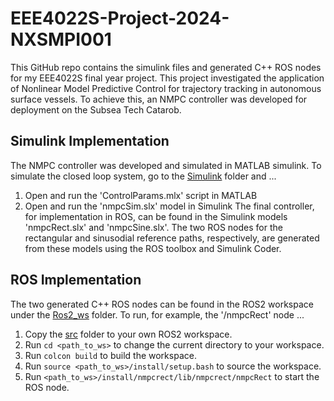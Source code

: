 # EEE4022S-Project-2024-NXSMPI001
This GitHub repo contains the simulink files and generated C++ ROS nodes for my EEE4022S final year project. This project investigated the application of Nonlinear Model Predictive Control for trajectory tracking in autonomous surface vessels. To achieve this, an NMPC controller was developed for deployment on the Subsea Tech Catarob. 

## Simulink Implementation
The NMPC controller was developed and simulated in MATLAB simulink. To simulate the closed loop system, go to the [Simulink](Simulink/) folder and ...
1.  Open and run the 'ControlParams.mlx' script in MATLAB
2.  Open and run the 'nmpcSim.slx' model in Simulink
The final controller, for implementation in ROS, can be found in the Simulink models 'nmpcRect.slx' and 'nmpcSine.slx'. The two ROS nodes for the rectangular and sinusodial reference paths, respectively, are generated from these models using the ROS toolbox and Simulink Coder.

## ROS Implementation
The two generated C++ ROS nodes can be found in the ROS2 workspace under the [Ros2_ws](Ros2_ws/) folder. To run, for example, the '/nmpcRect' node ...
1.  Copy the [src](Ros2_ws/src/) folder to your own ROS2 workspace.
2.  Run `cd <path_to_ws>` to change the current directory to your workspace.
3.  Run `colcon build` to build the workspace.
4.  Run `source <path_to_ws>/install/setup.bash` to source the workspace.
5.  Run `<path_to_ws>/install/nmpcrect/lib/nmpcrect/nmpcRect` to start the ROS node.


